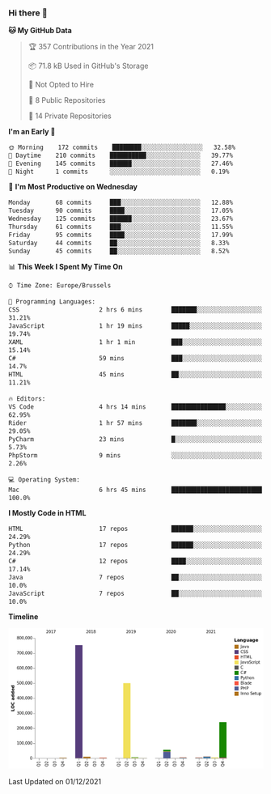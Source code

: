 ### Hi there 👋

<!--START_SECTION:waka-->
**🐱 My GitHub Data** 

> 🏆 357 Contributions in the Year 2021
 > 
> 📦 71.8 kB Used in GitHub's Storage 
 > 
> 🚫 Not Opted to Hire
 > 
> 📜 8 Public Repositories 
 > 
> 🔑 14 Private Repositories  
 > 
**I'm an Early 🐤** 

```text
🌞 Morning    172 commits    ████████░░░░░░░░░░░░░░░░░   32.58% 
🌆 Daytime    210 commits    ██████████░░░░░░░░░░░░░░░   39.77% 
🌃 Evening    145 commits    ██████░░░░░░░░░░░░░░░░░░░   27.46% 
🌙 Night      1 commits      ░░░░░░░░░░░░░░░░░░░░░░░░░   0.19%

```
📅 **I'm Most Productive on Wednesday** 

```text
Monday       68 commits     ███░░░░░░░░░░░░░░░░░░░░░░   12.88% 
Tuesday      90 commits     ████░░░░░░░░░░░░░░░░░░░░░   17.05% 
Wednesday    125 commits    ██████░░░░░░░░░░░░░░░░░░░   23.67% 
Thursday     61 commits     ███░░░░░░░░░░░░░░░░░░░░░░   11.55% 
Friday       95 commits     ████░░░░░░░░░░░░░░░░░░░░░   17.99% 
Saturday     44 commits     ██░░░░░░░░░░░░░░░░░░░░░░░   8.33% 
Sunday       45 commits     ██░░░░░░░░░░░░░░░░░░░░░░░   8.52%

```


📊 **This Week I Spent My Time On** 

```text
⌚︎ Time Zone: Europe/Brussels

💬 Programming Languages: 
CSS                      2 hrs 6 mins        ███████░░░░░░░░░░░░░░░░░░   31.21% 
JavaScript               1 hr 19 mins        █████░░░░░░░░░░░░░░░░░░░░   19.74% 
XAML                     1 hr 1 min          ███░░░░░░░░░░░░░░░░░░░░░░   15.14% 
C#                       59 mins             ███░░░░░░░░░░░░░░░░░░░░░░   14.7% 
HTML                     45 mins             ██░░░░░░░░░░░░░░░░░░░░░░░   11.21%

🔥 Editors: 
VS Code                  4 hrs 14 mins       ███████████████░░░░░░░░░░   62.95% 
Rider                    1 hr 57 mins        ███████░░░░░░░░░░░░░░░░░░   29.05% 
PyCharm                  23 mins             █░░░░░░░░░░░░░░░░░░░░░░░░   5.73% 
PhpStorm                 9 mins              ░░░░░░░░░░░░░░░░░░░░░░░░░   2.26%

💻 Operating System: 
Mac                      6 hrs 45 mins       █████████████████████████   100.0%

```

**I Mostly Code in HTML** 

```text
HTML                     17 repos            ██████░░░░░░░░░░░░░░░░░░░   24.29% 
Python                   17 repos            ██████░░░░░░░░░░░░░░░░░░░   24.29% 
C#                       12 repos            ████░░░░░░░░░░░░░░░░░░░░░   17.14% 
Java                     7 repos             ██░░░░░░░░░░░░░░░░░░░░░░░   10.0% 
JavaScript               7 repos             ██░░░░░░░░░░░░░░░░░░░░░░░   10.0%

```


**Timeline**

![Chart not found](https://raw.githubusercontent.com/guillaumedeplancke/guillaumedeplancke/main/charts/bar_graph.png) 


 Last Updated on 01/12/2021
<!--END_SECTION:waka-->
